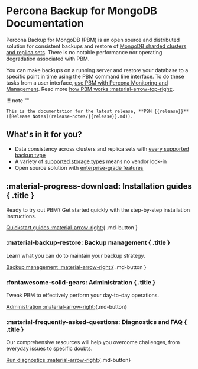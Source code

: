 # Percona Backup for MongoDB Documentation

Percona Backup for MongoDB (PBM) is an open source and distributed solution for consistent backups and restore of [MongoDB sharded clusters and replica sets](details/deployments.md). There is no notable performance nor operating degradation associated with PBM.

You can make backups on a running server and restore your database to a specific point in time using the PBM command line interface. To do these tasks from a user interface, [use PBM with Percona Monitoring and Management](https://docs.percona.com/percona-monitoring-and-management/get-started/backup/index.html). Read more [how PBM works :material-arrow-top-right:](intro.md).


!!! note ""

    This is the documentation for the latest release, **PBM {{release}}** ([Release Notes](release-notes/{{release}}.md)).

## What's in it for you?

* Data consistency across clusters and replica sets with [every supported backup type](features/backup-types.md)
* A variety of [supported storage types](details/storage-configuration.md) means no vendor lock-in
* Open source solution with [enterprise-grade features](features/comparison.md) 

<div data-grid markdown><div data-banner markdown>

## :material-progress-download: Installation guides { .title }

Ready to try out PBM? Get started quickly with the step-by-step installation instructions.

[Quickstart guides :material-arrow-right:](installation.md){ .md-button }

</div><div data-banner markdown>

### :material-backup-restore: Backup management { .title }

Learn what you can do to maintain your backup strategy.

[Backup management :material-arrow-right:](usage/start-backup.md){ .md-button }

</div><div data-banner markdown>

### :fontawesome-solid-gears: Administration { .title }

Tweak PBM to effectively perform your day-to-day operations.

[Administration :material-arrow-right:](manage/overview.md){.md-button}
</div><div data-banner markdown>

### :material-frequently-asked-questions: Diagnostics and FAQ { .title }

Our comprehensive resources will help you overcome challenges, from everyday issues to specific doubts.

[Run diagnostics :material-arrow-right:](troubleshoot/index.md){.md-button}

</div>
</div>




